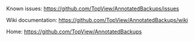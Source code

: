 Known issues:  https://github.com/TopView/AnnotatedBackups/issues

Wiki documentation: https://github.com/TopView/AnnotatedBackups/wiki

Home: https://github.com/TopView/AnnotatedBackups
